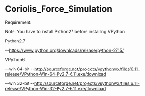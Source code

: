 # Coriolis_Force_Simulation

Requirement:

Note:  You have to install Python27 before installing VPython

Python2.7

--https://www.python.org/downloads/release/python-2715/

VPython6

--win 64-bit
--http://sourceforge.net/projects/vpythonwx/files/6.11-release/VPython-Win-64-Py2.7-6.11.exe/download

--win 32-bit
--http://sourceforge.net/projects/vpythonwx/files/6.11-release/VPython-Win-32-Py2.7-6.11.exe/download

